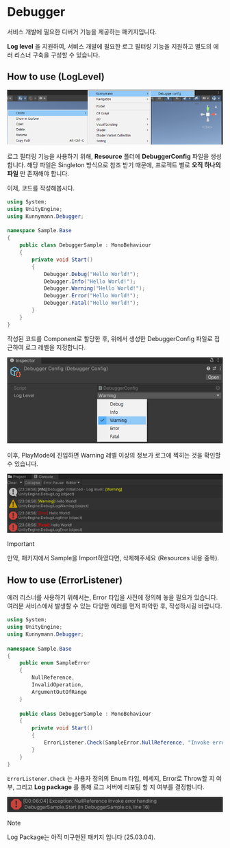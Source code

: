 # Debugger

서비스 개발에 필요한 디버거 기능을 제공하는 패키지입니다.

**Log level** 을 지원하여, 서비스 개발에 필요한 로그 필터링 기능을 지원하고 별도의 에러 리스너 구축을 구성할 수 있습니다.

## How to use (LogLevel)

![DebuggerConfig 생성](./Images/img_debugger_howtouse01.png)

로그 필터링 기능을 사용하기 위해, **Resource** 폴더에 **DebuggerConfig** 파일을 생성합니다. 해당 파일은 Singleton 방식으로 참조 받기 때문에, 프로젝트 별로 **오직 하나의 파일** 만 존재해야 합니다.

이제, 코드를 작성해봅시다.

```csharp
using System;
using UnityEngine;
using Kunnymann.Debugger;

namespace Sample.Base
{
    public class DebuggerSample : MonoBehaviour
    {
        private void Start()
        {
            Debugger.Debug("Hello World!");
            Debugger.Info("Hello World!");
            Debugger.Warning("Hello World!");
            Debugger.Error("Hello World!");
            Debugger.Fatal("Hello World!");
        }
    }
}
```

작성된 코드를 Component로 할당한 후, 위에서 생성한 DebuggerConfig 파일로 접근하여 로그 레벨을 지정합니다.

![DebuggerConfig Warning 레벨 지정](./Images/img_debugger_howtouse02.png)

이후, PlayMode에 진입하면 Warning 레벨 이상의 정보가 로그에 찍히는 것을 확인할 수 있습니다.

![실행 결과](./Images/img_debugger_howtouse03.png)

> [!IMPORTANT]
> 만약, 패키지에서 Sample을 Import하였다면, 삭제해주세요 (Resources 내용 중복).

## How to use (ErrorListener)

에러 리스너를 사용하기 위해서는, Error 타입을 사전에 정의해 놓을 필요가 있습니다. 여러분 서비스에서 발생할 수 있는 다양한 에러를 먼저 파악한 후, 작성하시길 바랍니다.

```csharp
using System;
using UnityEngine;
using Kunnymann.Debugger;

namespace Sample.Base
{
    public enum SampleError
    {
        NullReference,
        InvalidOperation,
        ArgumentOutOfRange
    }

    public class DebuggerSample : MonoBehaviour
    {
        private void Start()
        {
            ErrorListener.Check(SampleError.NullReference, "Invoke error handling", true, false);
        }
    }
}
```

`ErrorListener.Check` 는 사용자 정의의 Enum 타입, 메세지, Error로 Throw할 지 여부, 그리고 **Log package** 를 통해 로그 서버에 리포팅 할 지 여부를 결정합니다.

![실행 결과](./Images/img_debugger_howtouse04.png)

> [!NOTE]
> Log Package는 아직 미구현된 패키지 입니다 (25.03.04).
